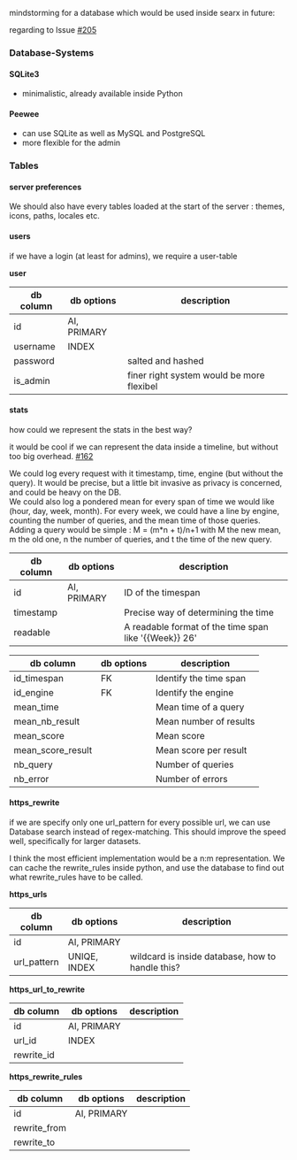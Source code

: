 mindstorming for a database which would be used inside searx in future:

regarding to Issue [#205](https://github.com/asciimoo/searx/issues/205)

### Database-Systems

#### SQLite3

* minimalistic, already available inside Python

#### Peewee

* can use SQLite as well as MySQL and PostgreSQL
* more flexible for the admin

### Tables

#### server preferences

We should also have every tables loaded at the start of the server : themes, icons, paths, locales etc.

#### users

if we have a login (at least for admins), we require a user-table

**user**

| db column   | db options       | description                               |
| ----------- | ---------------- | ----------------------------------------- |
| id          | AI, PRIMARY      |                                           |
| username    | INDEX            |                                           |
| password    |                  | salted and hashed                         |
| is_admin    |                  | finer right system would be more flexibel |

#### stats

how could we represent the stats in the best way?

it would be cool if we can represent the data inside a timeline, but without too big overhead. [#162](https://github.com/asciimoo/searx/issues/162)

We could log every request with it timestamp, time, engine (but without the query). It would be precise, but a little bit invasive as privacy is concerned, and could be heavy on the DB.  
We could also log a pondered mean for every span of time we would like (hour, day, week, month). For every week, we could have a line by engine, counting the number of queries, and the mean time of those queries. Adding a query would be simple : M = (m*n + t)/n+1 with M the new mean, m the old one, n the number of queries, and t the time of the new query.

| db column   | db options       | description |
| ----------- | ---------------- | ----------- |
| id | AI, PRIMARY | ID of the timespan | 
| timestamp | | Precise way of determining the time | 
| readable | | A readable format of the time span like '{{Week}} 26' | 

| db column   | db options       | description |
| ----------- | ---------------- | ----------- |
| id_timespan | FK | Identify the time span | 
| id_engine | FK | Identify the engine | 
| mean_time | | Mean time of a query | 
| mean_nb_result | | Mean number of results |
| mean_score | | Mean score |
| mean_score_result | | Mean score per result|
| nb_query | | Number of queries | 
| nb_error | | Number of errors | 

#### https_rewrite

if we are specify only one url_pattern for every possible url, we can use Database search instead of regex-matching. This should improve the speed well, specifically for larger datasets.

I think the most efficient implementation would be a n:m representation. We can cache the rewrite_rules inside python, and use the database to find out what rewrite_rules have to be called.

**https_urls**

| db column   | db options       | description   |
| ----------- | ---------------- | ------------- |
| id          | AI, PRIMARY      |               |
| url_pattern | UNIQE, INDEX     | wildcard is inside database, how to handle this? |

**https_url_to_rewrite**

| db column   | db options       | description   |
| ----------- | ---------------- | ------------- |
| id          | AI, PRIMARY      |               |
| url_id      | INDEX            |               |
| rewrite_id  |                  |               |

**https_rewrite_rules**

| db column    | db options       | description   |
| ------------ | ---------------- | ------------- |
| id           | AI, PRIMARY      |               |
| rewrite_from |                  |               |
| rewrite_to   |                  |               |
